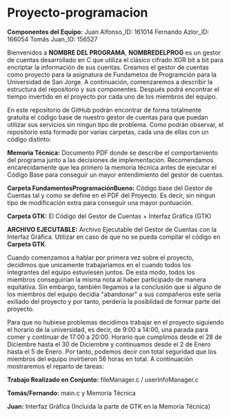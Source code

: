 # Proyecto-programacion

**Componentes del Equipo:**
Juan Alfonso_ID: 161014 
Fernando Azlor_ID: 166054 
Tomás Juan_ID: 156527

Bienvenidos a **NOMBRE DEL PROGRAMA**, **NOMBREDELPROG** es un gestor de cuentas desarrollado en C que utiliza el clásico cifrado XOR bit a bit para encriptar la información de sus cuentas. Creamos el gestor de cuentas como proyecto para la asignatura de Fundametos de Programción para la Universidad de San Jorge. A continuación, comenzaremos a describir la estructura del repositorio y sus componentes. Después podrá encontrar el tiempo invertido en el proyecto por cada uno de los miembros del equipo.

En este repositorio de GitHub podrán encontrar de forma totalmente gratuita el código base de nuestro gestor de cuentas para que puedan utilizar sus servicios sin ningun tipo de problema. Como podrán observar, el repositorio esta formado por varias carpetas, cada una de ellas con un código distinto:

**Memoria Técnica:** Documento PDF donde se describe el comportamiento del programa junto a las decisiones de implementación. Recomendamos encarecidamente que lea primero la memoria técnica antes de ejecutar el Código Base para conseguir un mayor entendimiento del gestor de cuentas.

**Carpeta FundamentosProgramaciónBueno:** Código base del Gestor de Cuentas tal y como se define en el PDF del Proyecto. Es decir, sin ningun tipo de modificación extra para conseguir una mayor puntuación.

**Carpeta GTK:** El Código del Gestor de Cuentas + Interfaz Gráfica (GTK)

**ARCHIVO EJECUTABLE:** Archivo Ejecutable del Gestor de Cuentas con la Interfaz Gráfica. Utilizar en caso de que no se pueda compilar el código en **Carpeta GTK**.

Cuando comenzamos a hablar por primera vez sobre el proyecto, decidimos que unicamente trabajaríamos en el cuando todos los integrantes del equipo estuviesen juntos. De esta modo, todos los miembros conseguirían la misma nota al haber participado de manera equitativa. Sin embargo, también llegamos a la conclusión que si alguno de los miembros del equipo decidia "abandonar" a sus compañeros este sería exiliado del proyecto y por tanto, perdería la posiblidad de formar parte del proyecto.

Para que no hubiese problemas decidimos trabajar en el proyecto siguiendo el horario de la universidad, es decir, de 9:00 a 14:00, una parada para comer y continuar de 17:00 a 20:00. Horario que cumplimos desde el 28 de Diciembre hasta el 30 de Diciembre y continuamos desde el 2 de Enero hasta el 5 de Enero. Por tanto, podemos decir con total seguridad que los miembros del equipo invirtieron 56 horas en total. A continuación mostraremos el reparto de tareas:

**Trabajo Realizado en Conjunto:** fileManager.c / userInfoManager.c 

**Tomás/Fernando:** main.c y Memoria Técnica

**Juan:** Interfaz Gráfica (Incluida la parte de GTK en la Memoria Técnica)


